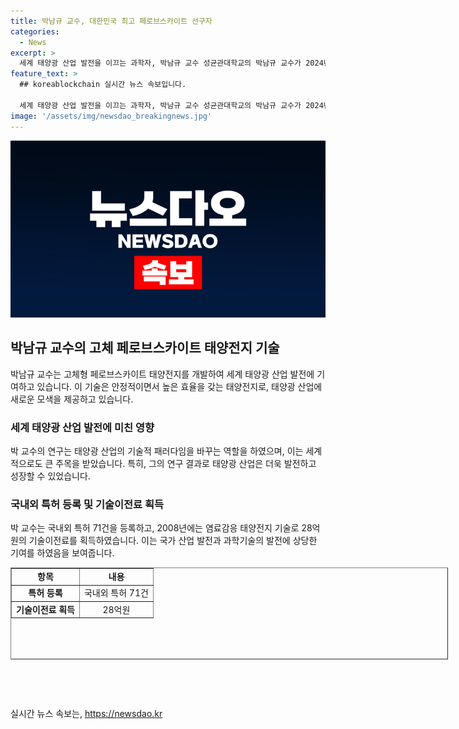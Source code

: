 ```yaml
---
title: 박남규 교수, 대한민국 최고 페로브스카이트 선구자
categories:
  - News
excerpt: >
  세계 태양광 산업 발전을 이끄는 과학자, 박남규 교수 성균관대학교의 박남규 교수가 2024년 대한민국 최고 과학기술인상을 수상했다. 그의 고체 페로브스카이트 태양전지 개발은 태양광 기술 패러다임을 전환하고 세계적 후속 연구를 촉발시켰다. 또한, 국내외 특허 71건 등록과 28억원 기술이전료를 통해 신재생에너지 분야의 국가 산업 발전과 과학기술의 위상 향상에 이바지했다. 이로써 박 교수는 우수한 연구 성과로 우리나라를 대표하는 과학기술인으로 뽑혀, 대통령 상장과 상금 3억원을 받게 될 예정이다.
feature_text: >
  ## koreablockchain 실시간 뉴스 속보입니다.

  세계 태양광 산업 발전을 이끄는 과학자, 박남규 교수 성균관대학교의 박남규 교수가 2024년 대한민국 최고 과학기술인상을 수상했다. 그의 고체 페로브스카이트 태양전지 개발은 태양광 기술 패러다임을 전환하고 세계적 후속 연구를 촉발시켰다. 또한, 국내외 특허 71건 등록과 28억원 기술이전료를 통해 신재생에너지 분야의 국가 산업 발전과 과학기술의 위상 향상에 이바지했다. 이로써 박 교수는 우수한 연구 성과로 우리나라를 대표하는 과학기술인으로 뽑혀, 대통령 상장과 상금 3억원을 받게 될 예정이다.
image: '/assets/img/newsdao_breakingnews.jpg'
---
```


<p><img src="/assets/img/newsdao_breakingnews.jpg" alt="koreablockchain 속보" /></p>

<h2 data-ke-size="size26">박남규 교수의 고체 페로브스카이트 태양전지 기술</h2>

<p data-ke-size="size16">박남규 교수는 고체형 페로브스카이트 태양전지를 개발하여 세계 태양광 산업 발전에 기여하고 있습니다. 이 기술은 안정적이면서 높은 효율을 갖는 태양전지로, 태양광 산업에 새로운 모색을 제공하고 있습니다.</p>

<h3 data-ke-size="size22">세계 태양광 산업 발전에 미친 영향</h3>

<p data-ke-size="size16">박 교수의 연구는 태양광 산업의 기술적 패러다임을 바꾸는 역할을 하였으며, 이는 세계적으로도 큰 주목을 받았습니다. 특히, 그의 연구 결과로 태양광 산업은 더욱 발전하고 성장할 수 있었습니다.</p>

<h3 data-ke-size="size22">국내외 특허 등록 및 기술이전료 획득</h3>

<p data-ke-size="size16">박 교수는 국내외 특허 71건을 등록하고, 2008년에는 염료감응 태양전지 기술로 28억원의 기술이전료를 획득하였습니다. 이는 국가 산업 발전과 과학기술의 발전에 상당한 기여를 하였음을 보여줍니다.</p>

<table style="width: 700px; height: 147px;" border="1">
<tbody>
<tr>
<td style="text-align: center; height: 17px;"><b>항목</b></td>
<td style="text-align: center; height: 17px;"><b>내용</b></td>
</tr>
<tr>
<td style="text-align: center; height: 17px;"><b>특허 등록</b></td>
<td style="text-align: center; height: 17px;">국내외 특허 71건</td>
</tr>
<tr>
<td style="text-align: center; height: 17px;"><b>기술이전료 획득</b></td>
<td style="text-align: center; height: 17px;">28억원</td>
</tr>
</tbody>
</table>

<p data-ke-size="size16">&nbsp;</p>

<p data-ke-size="size16">&nbsp;</p>
실시간 뉴스 속보는, <a href="https://newsdao.kr" rel="dofollow">https://newsdao.kr</a>


